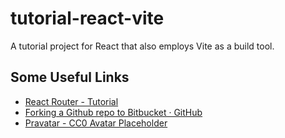 # tutorial-react-vite
A tutorial project for React that also employs Vite as a build tool.

## Some Useful Links

- [React Router - Tutorial](https://reactrouter.com/en/main/start/tutorial)
- [Forking a Github repo to Bitbucket · GitHub](https://gist.github.com/sangeeths/9467061#file-github-to-bitbucket
)
- [Pravatar - CC0 Avatar Placeholder](https://pravatar.cc/)
